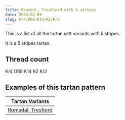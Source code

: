 ```yaml
---
title: Romsdal, Tresfjord with 5 stripes
date: 2023-02-05
slug: K/4/DR8/K14/R2/K/2
---
```

This is a list of all the tartan sett variants with 5 stripes.

It is a 5 stripes tartan.


## Thread count
K/4 DR8 K14 R2 K/2

## Examples of this tartan pattern

| Tartan Variants |
|---------------|
| [Romsdal, Tresfjord](/variants/k/4/dr8/k14/r2/k/2-dr800000-k000000-rc00000)||
